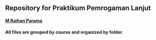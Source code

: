 ## Repository for Praktikum Pemrogaman Lanjut

#### [M Raihan Parama](https://github.com/aenzt)

#### All files are grouped by course and organized by folder.